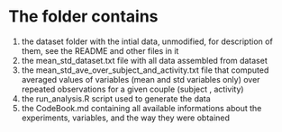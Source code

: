 # The folder contains
1. the dataset folder with the intial data, unmodified, for description of them, see the README and other files in it
2. the mean_std_dataset.txt file with all data assembled from dataset
3. the mean_std_ave_over_subject_and_activity.txt file that computed averaged values of variables (mean and std variables only) over repeated observations for a given couple (subject , activity)
4. the run_analysis.R script used to generate the data
5. the CodeBook.md containing all available informations about the experiments, variables, and the way they were obtained
